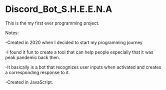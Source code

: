 # Discord_Bot_S.H.E.E.N.A
This is the my first ever programming project.


Notes:


-Created in 2020 when I decided to start my programming journey


-I found it fun to create a tool that can help people especially that it was peak pandemic back then.


-It basically is a bot that recognizes user inputs when activated and creates a corresponding response to it. 


-Created in JavaScript.
